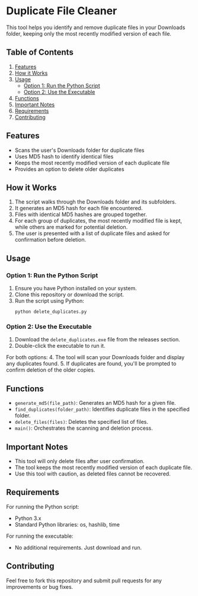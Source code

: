 # Duplicate File Cleaner

This tool helps you identify and remove duplicate files in your Downloads folder, keeping only the most recently modified version of each file.

## Table of Contents
1. [Features](#features)
2. [How it Works](#how-it-works)
3. [Usage](#usage)
   - [Option 1: Run the Python Script](#option-1-run-the-python-script)
   - [Option 2: Use the Executable](#option-2-use-the-executable)
4. [Functions](#functions)
5. [Important Notes](#important-notes)
6. [Requirements](#requirements)
7. [Contributing](#contributing)

## Features
- Scans the user's Downloads folder for duplicate files
- Uses MD5 hash to identify identical files
- Keeps the most recently modified version of each duplicate file
- Provides an option to delete older duplicates

## How it Works
1. The script walks through the Downloads folder and its subfolders.
2. It generates an MD5 hash for each file encountered.
3. Files with identical MD5 hashes are grouped together.
4. For each group of duplicates, the most recently modified file is kept, while others are marked for potential deletion.
5. The user is presented with a list of duplicate files and asked for confirmation before deletion.

## Usage

### Option 1: Run the Python Script
1. Ensure you have Python installed on your system.
2. Clone this repository or download the script.
3. Run the script using Python:
   ```
   python delete_duplicates.py
   ```

### Option 2: Use the Executable
1. Download the `delete_duplicates.exe` file from the releases section.
2. Double-click the executable to run it.

For both options:
4. The tool will scan your Downloads folder and display any duplicates found.
5. If duplicates are found, you'll be prompted to confirm deletion of the older copies.

## Functions
- `generate_md5(file_path)`: Generates an MD5 hash for a given file.
- `find_duplicates(folder_path)`: Identifies duplicate files in the specified folder.
- `delete_files(files)`: Deletes the specified list of files.
- `main()`: Orchestrates the scanning and deletion process.

## Important Notes
- This tool will only delete files after user confirmation.
- The tool keeps the most recently modified version of each duplicate file.
- Use this tool with caution, as deleted files cannot be recovered.

## Requirements
For running the Python script:
- Python 3.x
- Standard Python libraries: os, hashlib, time

For running the executable:
- No additional requirements. Just download and run.

## Contributing
Feel free to fork this repository and submit pull requests for any improvements or bug fixes.
